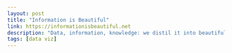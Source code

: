```yaml
---
layout: post
title: "Information is Beautiful"
link: https://informationisbeautiful.net
description: "Data, information, knowledge: we distil it into beautiful, useful graphics & diagrams."
tags: [data viz]
---
```

